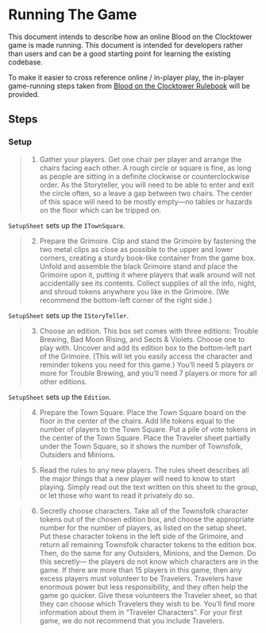 # Running The Game

This document intends to describe how an online Blood on the Clocktower game is made running.
This document is intended for developers rather than users and can be a good starting point for learning the existing codebase.

To make it easier to cross reference online / in-player play, the in-player game-running steps taken from [Blood on the Clocktower Rulebook](https://rpubs.com/whiteeli/931038) will be provided.

## Steps

### Setup

> 1. Gather your players. Get one chair per player and arrange the chairs facing each other. A rough circle or square is fine, as long as people are sitting in a definite clockwise or counterclockwise order. As the Storyteller, you will need to be able to enter and exit the circle often, so a leave a gap between two chairs. The center of this space will need to be mostly empty—no tables or hazards on the floor which can be tripped on.

`SetupSheet` sets up the `ITownSquare`.

> 2. Prepare the Grimoire. Clip and stand the Grimoire by fastening the two metal clips as close as possible to the upper and lower corners, creating a sturdy book-like container from the game box. Unfold and assemble the black Grimoire stand and place the Grimoire upon it, putting it where players that walk around will not accidentally see its contents. Collect supplies of all the info, night, and shroud tokens anywhere you like in the Grimoire. (We recommend the bottom-left corner of the right side.)

`SetupSheet` sets up the `IStoryTeller`.

> 3. Choose an edition. This box set comes with three editions: Trouble Brewing, Bad Moon Rising, and Sects & Violets. Choose one to play with. Uncover and add its edition box to the bottom-left part of the Grimoire. (This will let you easily access the character and reminder tokens you need for this game.) You’ll need 5 players or more for Trouble Brewing, and you’ll need 7 players or more for all other editions.

`SetupSheet` sets up the `Edition`.

> 4. Prepare the Town Square. Place the Town Square board on the floor in the center of the chairs. Add life tokens equal to the number of players to the Town Square. Put a pile of vote tokens in the center of the Town Square. Place the Traveler sheet partially under the Town Square, so it shows the number of Townsfolk, Outsiders and Minions.

> 5. Read the rules to any new players. The rules sheet describes all the major things that a new player will need to know to start playing. Simply read out the text written on this sheet to the group, or let those who want to read it privately do so.

> 6. Secretly choose characters. Take all of the Townsfolk character tokens out of the chosen edition box, and choose the appropriate number for the number of players, as listed on the setup sheet. Put these character tokens in the left side of the Grimoire, and return all remaining Townsfolk character tokens to the edition box. Then, do the same for any Outsiders, Minions, and the Demon. Do this secretly— the players do not know which characters are in the game. If there are more than 15 players in this game, then any excess players must volunteer to be Travelers. Travelers have enormous power but less responsibility, and they often help the game go quicker. Give these volunteers the Traveler sheet, so that they can choose which Travelers they wish to be. You’ll find more information about them in “Traveler Characters”. For your first game, we do not recommend that you include Travelers.
